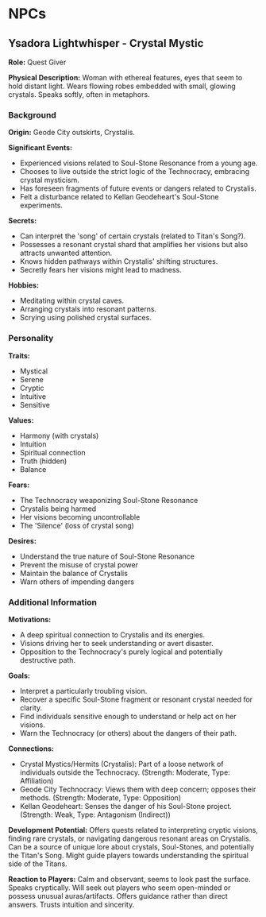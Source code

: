 # NPCs

## Ysadora Lightwhisper - Crystal Mystic

**Role:** Quest Giver

**Physical Description:** Woman with ethereal features, eyes that seem to hold distant light. Wears flowing robes embedded with small, glowing crystals. Speaks softly, often in metaphors.

### Background

**Origin:** Geode City outskirts, Crystalis.

**Significant Events:**
- Experienced visions related to Soul-Stone Resonance from a young age.
- Chooses to live outside the strict logic of the Technocracy, embracing crystal mysticism.
- Has foreseen fragments of future events or dangers related to Crystalis.
- Felt a disturbance related to Kellan Geodeheart's Soul-Stone experiments.

**Secrets:**
- Can interpret the 'song' of certain crystals (related to Titan's Song?).
- Possesses a resonant crystal shard that amplifies her visions but also attracts unwanted attention.
- Knows hidden pathways within Crystalis' shifting structures.
- Secretly fears her visions might lead to madness.

**Hobbies:**
- Meditating within crystal caves.
- Arranging crystals into resonant patterns.
- Scrying using polished crystal surfaces.

### Personality

**Traits:**
- Mystical
- Serene
- Cryptic
- Intuitive
- Sensitive

**Values:**
- Harmony (with crystals)
- Intuition
- Spiritual connection
- Truth (hidden)
- Balance

**Fears:**
- The Technocracy weaponizing Soul-Stone Resonance
- Crystalis being harmed
- Her visions becoming uncontrollable
- The 'Silence' (loss of crystal song)

**Desires:**
- Understand the true nature of Soul-Stone Resonance
- Prevent the misuse of crystal power
- Maintain the balance of Crystalis
- Warn others of impending dangers

### Additional Information

**Motivations:**
- A deep spiritual connection to Crystalis and its energies.
- Visions driving her to seek understanding or avert disaster.
- Opposition to the Technocracy's purely logical and potentially destructive path.

**Goals:**
- Interpret a particularly troubling vision.
- Recover a specific Soul-Stone fragment or resonant crystal needed for clarity.
- Find individuals sensitive enough to understand or help act on her visions.
- Warn the Technocracy (or others) about the dangers of their path.

**Connections:**
- Crystal Mystics/Hermits (Crystalis): Part of a loose network of individuals outside the Technocracy. (Strength: Moderate, Type: Affiliation)
- Geode City Technocracy: Views them with deep concern; opposes their methods. (Strength: Moderate, Type: Opposition)
- Kellan Geodeheart: Senses the danger of his Soul-Stone project. (Strength: Weak, Type: Antagonism (Indirect))

**Development Potential:** Offers quests related to interpreting cryptic visions, finding rare crystals, or navigating dangerous resonant areas on Crystalis. Can be a source of unique lore about crystals, Soul-Stones, and potentially the Titan's Song. Might guide players towards understanding the spiritual side of the Titans.

**Reaction to Players:** Calm and observant, seems to look past the surface. Speaks cryptically. Will seek out players who seem open-minded or possess unusual auras/artifacts. Offers guidance rather than direct answers. Trusts intuition and sincerity.